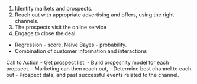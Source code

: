 1. Identify markets and prospects.
2. Reach out with appropriate advertising and offers, using the right channels.
3. The prospects visit the online service
4. Engage to close the deal.

* Regression - score, Naive Bayes - probability.
* Combination of customer information and interactions

Call to Action
    - Get prospect list.
    - Build propesnity model for each propsect.
    - Marketing can then reach out,
    - Determine best channel to each out
        - Prospect data, and past successful events related to the channel.

